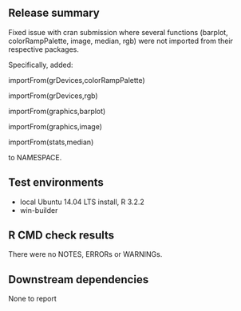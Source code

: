 ## Release summary

Fixed issue with cran submission where several functions (barplot, colorRampPalette, image, median, rgb) were not imported from their respective packages.

Specifically, added:

  importFrom(grDevices,colorRampPalette)

  importFrom(grDevices,rgb)

  importFrom(graphics,barplot)

  importFrom(graphics,image)

  importFrom(stats,median)

to NAMESPACE.

## Test environments

* local Ubuntu 14.04 LTS install, R 3.2.2
* win-builder 

## R CMD check results

There were no NOTES, ERRORs or WARNINGs.

## Downstream dependencies

None to report
